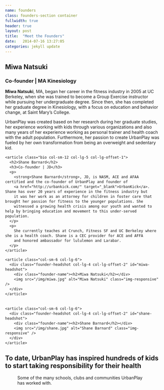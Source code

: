 ```yaml
---
name: founders
class: founders-section container
fullwidth: true
header: true
layout: post
title:  "Meet the Founders"
date:   2014-07-16 13:27:05
categories: jekyll update
---
```


<section class="clearfix" style="margin-bottom:30px;">

  <div class="row">
    <article class="bio col-sm-12 col-lg-5 col-lg-offset-1">
      <h2>Miwa Natsuki</h2>
      <h3>Co-founder | MA Kinesiology</h3>
      <p>
        <strong>Miwa Natsuki</strong>, MA, began her career in the fitness industry in 2005 at UC Berkeley, when she was trained to 
        become a Group Exercise instructor while pursuing her undergraduate degree. Since then, she has completed her graduate degree 
        in Kinesiology, with a focus on education and behavior change, at Saint Mary’s College.
      </p>
      <p>
        UrbanPlay was created based on her research during her graduate studies, her experience working with kids through various 
        organizations and also many years of her experience working as personal trainer and health coach with the adult population. 
        Furthermore, her passion to create UrbanPlay was fueled by her own transformation from being an overweight and sedentary kid.
      </p>
    </article>

    <article class="bio col-sm-12 col-lg-5 col-lg-offset-1">
      <h2>Shane Barnard</h2>
      <h3>Co-founder | JD</h3>
      <p>
        <strong>Shane Barnard</strong>, JD, is NASM, ACE and AFAA certified and the co-founder of UrbanPlay and founder of 
        <a href="http://urbankick.com/" target="_blank">UrbanKick</a>. Shane has over 20 years of experience in the fitness industry but
        it was her work as an attorney for children in foster care that brought her passion for fitness to the younger populations. She 
        witnessed a growing health crisis among our youth and wanted to help by bringing education and movement to this under-served population.
      </p>
      <p>
        She currently teaches at Crunch, Fitness SF and UC Berkeley where she is a health coach. Shane is a CEC provider for ACE and AFFA 
        and honored ambassador for lululemon and Larabar.
      </p>
    </article>
  </div>

  <div class="row">

    <article class="col-sm-6 col-lg-6">
      <div class="founder-headshot col-lg-4 col-lg-offset-2" id="miwa-headshot">
        <div class="founder-name"><h2>Miwa Natsuki</h2></div>
        <img src="/img/miwa.jpg" alt="Miwa Natsuki" class="img-responsive" />
      </div>
    </article>


    <article class="col-sm-6 col-lg-6">
      <div class="founder-headshot col-lg-4 col-lg-offset-2" id="shane-headshot">
        <div class="founder-name"><h2>Shane Barnard</h2></div>
        <img src="/img/shane.jpg" alt="Shane Barnard" class="img-responsive" />
      </div>
    </article>
  </div>

</section>

<div class="row">
  <h2 class="text-center">To date, UrbanPlay has inspired hundreds of kids to start taking responsibility for their health</h2>

  <figure id="worked-with">
    <div id="worked-with-inner"></div>
    <figcaption>Some of the many schools, clubs and communities UrbanPlay has worked with.</figcaption>
  </figure>
</div>

<script>
  window.workedWithJSON = {
    organizations: [
      {
        name: 'Urban Promise Academy',
        offer: 'to offer weekly classes',
        img: 'upa.jpg',
        url: 'http://www.urbanpromiseacademy.org/'
      },

      {
        name: 'Tenderloin After School Program',
        offer: 'to offer weekly classes',
        img: 'tenderlion.jpg',
        url: 'http://www.tndc.org/our-services/after-school-program/'
      },

      {
        name: 'Edna Brewer Middle School',
        offer: 'to offer a one-day outdoor play day',
        img: 'edna_brewer.jpg',
        url: 'http://ednabrewer.net/'
      },

      {
        name: 'Bay Area Community Resources',
        offer: 'at their after school program resource fair',
        img: 'bacr.jpg',
        url: 'http://www.bacr.org/'
      },

      {
        name: 'SCW Mania Conferences',
        offer: 'to offer a workshop to fitness professionals about Urbanplay',
        img: 'scw_mania.jpg',
        url: 'http://scwfit.com/mania/'
      },

      {
        name: 'UC FitCon',
        offer: 'to offer a workshop to fitness professionals about UrbanPlay',
        img: 'uc_fitcon.jpg',
        url: 'http://www.ucfitcon.com/'
      }
    ]
  };
</script>
